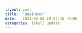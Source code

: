```yaml
---
layout: post
title:  "Business"
date:   2021-03-06 19:57:46 -0400
categories: jekyll update
---
```



